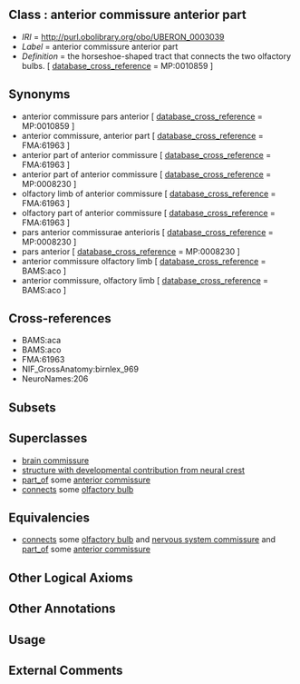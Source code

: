 
## Class : anterior commissure anterior part

 * *IRI* = http://purl.obolibrary.org/obo/UBERON_0003039
 * *Label* = anterior commissure anterior part
 * *Definition* = the horseshoe-shaped tract that connects the two olfactory bulbs. [ [database_cross_reference](../../ef/oboInOwl#hasDbXref.md) = MP:0010859 ]

## Synonyms

 * anterior commissure pars anterior [ [database_cross_reference](../../ef/oboInOwl#hasDbXref.md) = MP:0010859 ]
 * anterior commissure, anterior part [ [database_cross_reference](../../ef/oboInOwl#hasDbXref.md) = FMA:61963 ]
 * anterior part of anterior commissure [ [database_cross_reference](../../ef/oboInOwl#hasDbXref.md) = FMA:61963 ]
 * anterior part of anterior commissure [ [database_cross_reference](../../ef/oboInOwl#hasDbXref.md) = MP:0008230 ]
 * olfactory limb of anterior commissure [ [database_cross_reference](../../ef/oboInOwl#hasDbXref.md) = FMA:61963 ]
 * olfactory part of anterior commissure [ [database_cross_reference](../../ef/oboInOwl#hasDbXref.md) = FMA:61963 ]
 * pars anterior commissurae anterioris [ [database_cross_reference](../../ef/oboInOwl#hasDbXref.md) = MP:0008230 ]
 * pars anterior [ [database_cross_reference](../../ef/oboInOwl#hasDbXref.md) = MP:0008230 ]
 * anterior commissure olfactory limb [ [database_cross_reference](../../ef/oboInOwl#hasDbXref.md) = BAMS:aco ]
 * anterior commissure, olfactory limb [ [database_cross_reference](../../ef/oboInOwl#hasDbXref.md) = BAMS:aco ]

## Cross-references

 * BAMS:aca
 * BAMS:aco
 * FMA:61963
 * NIF_GrossAnatomy:birnlex_969
 * NeuroNames:206

## Subsets


## Superclasses

 * [brain commissure](../../UBERON/70/UBERON_0005970.md)
 * [structure with developmental contribution from neural crest](../../UBERON/14/UBERON_0010314.md)
 * [part_of](../../BFO/50/BFO_0000050.md) some [anterior commissure](../../UBERON/35/UBERON_0000935.md)
 * [connects](../../ts/core#connects.md) some [olfactory bulb](../../UBERON/64/UBERON_0002264.md)

## Equivalencies

 * [connects](../../ts/core#connects.md) some [olfactory bulb](../../UBERON/64/UBERON_0002264.md) and [nervous system commissure](../../UBERON/20/UBERON_0001020.md) and [part_of](../../BFO/50/BFO_0000050.md) some [anterior commissure](../../UBERON/35/UBERON_0000935.md)

## Other Logical Axioms


## Other Annotations


## Usage


## External Comments

